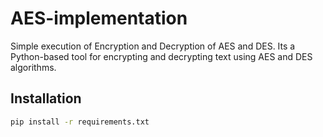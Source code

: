 # AES-implementation
Simple execution of Encryption and Decryption of AES and DES.
Its a Python-based tool for encrypting and decrypting text using AES and DES algorithms.

## Installation
```bash
pip install -r requirements.txt
